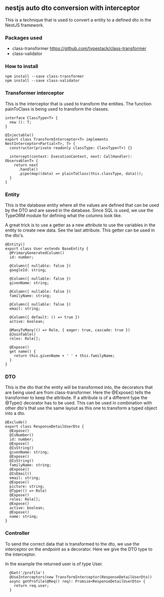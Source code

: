 ## nestjs auto dto conversion with interceptor
This is a technique that is used to convert a entity to a defined dto in the NestJS framework. 

### Packages used
- class-transformer https://github.com/typestack/class-transformer
- class-validator


### How to install
```
npm install --save class-transformer
npm install --save class-validator
```

### Transformer interceptor
This is the interceptor that is used to transform the entities. The function painToClass is being used to transform the classes. 

```
interface ClassType<T> {
  new (): T;
}

@Injectable()
export class TransformInterceptor<T> implements NestInterceptor<Partial<T>, T> {
  constructor(private readonly classType: ClassType<T>) {}

  intercept(context: ExecutionContext, next: CallHandler): Observable<T> {
    return next
      .handle()
      .pipe(map((data) => plainToClass(this.classType, data)));
  }
}
```

### Entity
This is the database entity where all the values are defined that can be used by the DTO and are saved in the database. Since SQL is used, we use the TypeORM module for defining what the columns look like.

A great trick is to use a getter as a new attribute to use the variables in the entity to create new data. See the last attribute. This getter can be used in the dto's.

```
@Entity()
export class User extends BaseEntity {
  @PrimaryGeneratedColumn()
  id: number;

  @Column({ nullable: false })
  googleId: string;

  @Column({ nullable: false })
  givenName: string;

  @Column({ nullable: false })
  familyName: string;

  @Column({ nullable: false })
  email: string;

  @Column({ default: () => true })
  active: boolean;

  @ManyToMany(() => Role, { eager: true, cascade: true })
  @JoinTable()
  roles: Role[];

  @Expose()
  get name() {
    return this.givenName + ' ' + this.familyName;
  }
}
```

### DTO
This is the dto that the entity will be transformed into, the decorators that are being used are from class-transformer. Here the @Expose() tells the transformer to keep the attribute. If a attribute is of a different type the @Type() decorator has to be used. This can be used in combination with other dto's that use the same layout as this one to transform a typed object into a dto. 

```
@Exclude()
export class ResponseDetailUserDto {
  @Expose()
  @IsNumber()
  id: number;
  @Expose()
  @IsString()
  givenName: string;
  @Expose()
  @IsString()
  familyName: string;
  @Expose()
  @IsEmail()
  email: string;
  @Expose()
  picture: string;
  @Type(() => Role)
  @Expose()
  roles: Role[];
  @Expose()
  active: boolean;
  @Expose()
  name: string;
}
```

### Controller
To send the correct data that is transformed to the dto, we use the interceptor on the endpoint as a decorator. Here we give the DTO type to the interceptor. 

In the example the returned user is of type User. 

```
  @Get('/profile')
  @UseInterceptors(new TransformInterceptor(ResponseDetailUserDto))
  async getProfile(@Req() req): Promise<ResponseDetailUserDto> {
    return req.user;
  } 
```
